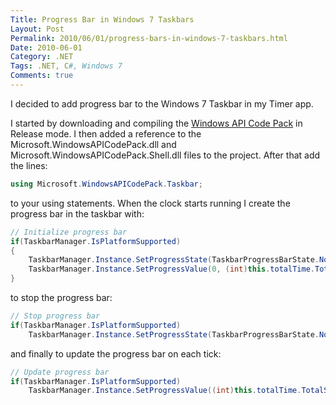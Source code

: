 ```yaml
---
Title: Progress Bar in Windows 7 Taskbars
Layout: Post
Permalink: 2010/06/01/progress-bars-in-windows-7-taskbars.html
Date: 2010-06-01
Category: .NET
Tags: .NET, C#, Windows 7 
Comments: true
---
```


I decided to add progress bar to the Windows 7 Taskbar in my Timer app.

I started by downloading and compiling the [Windows API Code Pack](http://code.msdn.microsoft.com/WindowsAPICodePack) in Release mode. I then added a reference to the Microsoft.WindowsAPICodePack.dll and Microsoft.WindowsAPICodePack.Shell.dll files to the project. After that add the lines:

```c#
using Microsoft.WindowsAPICodePack.Taskbar;
```

to your using statements. When the clock starts running I create the progress bar in the taskbar with:

```c#
// Initialize progress bar
if(TaskbarManager.IsPlatformSupported)
{
	TaskbarManager.Instance.SetProgressState(TaskbarProgressBarState.Normal);
	TaskbarManager.Instance.SetProgressValue(0, (int)this.totalTime.TotalSeconds, this.Handle);
}
```

to stop the progress bar:

```c#
// Stop progress bar
if(TaskbarManager.IsPlatformSupported)
	TaskbarManager.Instance.SetProgressState(TaskbarProgressBarState.NoProgress);
```

and finally to update the progress bar on each tick:

```c#
// Update progress bar
if(TaskbarManager.IsPlatformSupported)
	TaskbarManager.Instance.SetProgressValue((int)this.totalTime.TotalSeconds - (int)this.time.TotalSeconds, (int)this.totalTime.TotalSeconds, this.Handle);
```
